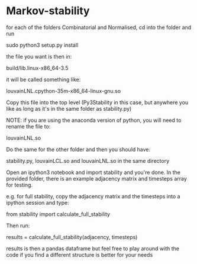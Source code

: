 # Markov-stability

for each of the folders Combinatorial and Normalised, cd into the folder and run

sudo python3 setup.py install

the file you want is then in:

build/lib.linux-x86_64-3.5

it will be called something like:

louvainLNL.cpython-35m-x86_64-linux-gnu.so

Copy this file into the top level (Py3Stability in this case, but anywhere you like as long as it's in the 
same folder as stability.py)

NOTE: if you are using the anaconda version of python, you will need to rename the file to:

louvainLNL.so

Do the same for the other folder and then you should have:

stability.py, louvainLCL.so and louvainLNL.so in the same directory

Open an ipython3 notebook and import stability and you're done.  In the provided folder, there is 
an example adjacency matrix and timesteps array for testing.

e.g. for full stability, copy the adjacency matrix and the timesteps into a ipython session and type:

from stability import calculate_full_stability

Then run:

results = calculate_full_stability(adjacency, timesteps)

results is then a pandas dataframe but feel free to play around with the code if you find a different
structure is better for your needs

